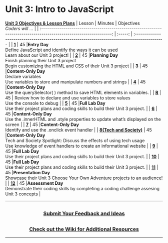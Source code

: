# Unit 3: Intro to JavaScript
[**Unit 3 Objectives & Lesson Plans**](https://docs.google.com/document/d/1QvC4q_VDzAahjzoibqIk3YfTQFa34NLDLsPO6DL2LDQ/edit)
|                                                     Lesson                                                        | Minutes | Objectives <br> _Coders will ..._                                                             |
| :-----------------------------------------------------------------------------------------------------------------: | :-----: | :-------------------------------------------------------------------------------------------- |
|    [**1**](https://docs.google.com/presentation/d/1lB5DP5c2qk-vcfCv2SIBuAEkDo7C4oZasbRv8hMFGM0/edit?usp=sharing)    |   45    |**Entry Day**</br>Define JavaScript and identify the ways it can be used</br>Learn about our Unit 3 project!    |
| [**2**](https://docs.google.com/presentation/d/1VqLemgKf3WIv1FuWmVKEjZw5keros2vHMTRCCYtWs3A/edit?usp=sharing)    |   45   |**Planning Day**</br>Finish planning their Unit 3 project</br>Begin customizing the HTML and CSS of their Unit 3 project      |
| [**3**](https://docs.google.com/presentation/d/1niNxmRd90OjRNrbiSiWj2t3597bhDkqIgyk4brBHdQY/edit#slide=id.g801a20f61f_0_262)    |   45    |**Content-Only Day**</br>Declare variables</br>Use variables to store and manipulate numbers and strings     |
| [**4**](https://docs.google.com/presentation/d/13Chi852XZjk8Sd9mK7AmftO5JqPgIocArnzd9F5XpfQ/edit?usp=sharing)   |   45    |**Content-Only Day**</br>Use the querySelector( ) method to save HTML elements in variables.   |
| [**R**](https://docs.google.com/presentation/d/14Qih2j3NEe0YP9VidlW-zDOBFrJN98M-7VQ2C-rQLUk/edit?usp=sharing) |  45   | Review how to declare and use variables to store values</br>Use the console to debug |
| [**5**](https://docs.google.com/presentation/d/1R13uGk6l4ZFZRI4CQfF0_Mvq8ddIc-erWy5YqqrHnvg/edit?usp=sharing)   |   45    |**Full Lab Day**</br>Use their project plans and coding skills to build their Unit 3 project. |
| [**6**](https://docs.google.com/presentation/d/1TCmiooJhHVKHmWb32zhNvx6i78gQeIx7MvC0bHVV_JU/edit?usp=sharing)   |   45    |**Content-Only Day**</br>Use the .innerHTML and .style properties to update what’s displayed on the screen |
| [**7**](https://docs.google.com/presentation/d/1vYu9X7EhHa_VLEWxTUnlBkQ8PziBBgoVLiXwEKXMcQM/edit?usp=sharing)   |   45    |**Content-Only Day**</br>Identify and use the .onclick event handler  |
| [**8(Tech and Society)**](https://docs.google.com/presentation/d/1DsYmtdEC7qoPA3reF4FfJyrpyLOcExDTX7UwoNNFSAU/edit?usp=sharing)   |   45    |**Content-Only Day**</br>Tech and Society Spotlight: Discuss the effects of using tech usage</br>Use knowledge of event handlers to create an informational website  |
| [**9**](https://docs.google.com/presentation/d/1da01N3HYjW13-TkGg5JFIzzxtCYu-UbjuLiUTWhHGNs/edit#slide=id.gddba4abcce_0_0)   |   45    |**Full Lab Day**</br>Use their project plans and coding skills to build their Unit 3 project. |
| [**10**](https://docs.google.com/presentation/d/16M-0e_pWu7NtQ0dtFr7udIPGAH6RNGdZn05cF7S0Igk/edit?usp=sharing)   |   45    |**Full Lab Day**</br>Use their project plans and coding skills to build their Unit 3 project. |
| [**11**](https://docs.google.com/presentation/d/125HOkoo_gr5e-2HpxXshJdOuxUeBsqVALg7Yp_mKAVk/edit?usp=sharing)   |   45    |**Presentation Day**</br>Showcase their Unit 3 Choose Your Own Adventure projects to an audience!  |
| [**12**](https://docs.google.com/presentation/d/1oFjjtQw6Az23_MrX47OvMv6qBsjLvQkLsFbelCD1-Cg/edit#slide=id.gddba4abcce_0_0)   |   45    |**Assessment Day**</br>Demonstrate their coding skills by completing a coding challenge assesing Unit 3 concepts   |




---
## <h3 align="center"><a href="https://docs.google.com/forms/d/e/1FAIpQLSeQPPd3u1y_vV9426DjRjgzQHrzsMAIbdsGCxEU5uRj3bTleQ/viewform?usp=sf_link">Submit Your Feedback and Ideas</a></h3>

## <h3 align="center"><a href="https://github.com/itscodenation/curriculum-21-22/wiki">Check out the Wiki for Additional Resources</a></h3>

---
